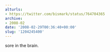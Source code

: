 ```yaml
---
alturls:
- https://twitter.com/bismark/status/764704365
archive:
- 2008-02
date: '2008-02-29T00:36:40+00:00'
slug: '1204245400'
---
```


sore in the brain.

